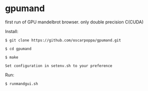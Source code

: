 # gpumand
first run of GPU mandelbrot browser.
only double precision C(CUDA)


Install:
    
    $ git clone https://github.com/oscarpoppa/gpumand.git
    
    $ cd gpumand
    
    $ make

    Set configuration in setenv.sh to your preference

Run:
    
    $ runmandgui.sh
